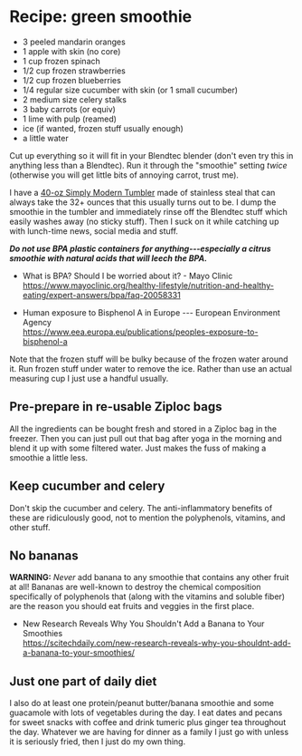 # Recipe: green smoothie

* 3 peeled mandarin oranges
* 1 apple with skin (no core)
* 1 cup frozen spinach
* 1/2 cup frozen strawberries
* 1/2 cup frozen blueberries
* 1/4 regular size cucumber with skin (or 1 small cucumber)
* 2 medium size celery stalks
* 3 baby carrots (or equiv)
* 1 lime with pulp (reamed)
* ice (if wanted, frozen stuff usually enough)
* a little water

Cut up everything so it will fit in your Blendtec blender (don't even try this in anything less than a Blendtec). Run it through the "smoothie" setting *twice* (otherwise you will get little bits of annoying carrot, trust me).

I have a [40-oz Simply Modern Tumbler](https://amzn.to/3SBJ4Sg) made of stainless steal that can always take the 32+ ounces that this usually turns out to be. I dump the smoothie in the tumbler and immediately rinse off the Blendtec stuff which easily washes away (no sticky stuff). Then I suck on it while catching up with lunch-time news, social media and stuff.

***Do not use BPA plastic containers for anything---especially a citrus smoothie with natural acids that will leech the BPA.*** 

* What is BPA? Should I be worried about it? - Mayo Clinic  
  <https://www.mayoclinic.org/healthy-lifestyle/nutrition-and-healthy-eating/expert-answers/bpa/faq-20058331>

* Human exposure to Bisphenol A in Europe --- European Environment Agency  
  <https://www.eea.europa.eu/publications/peoples-exposure-to-bisphenol-a>

Note that the frozen stuff will be bulky because of the frozen water around it. Run frozen stuff under water to remove the ice. Rather than use an actual measuring cup I just use a handful usually.

## Pre-prepare in re-usable Ziploc bags

All the ingredients can be bought fresh and stored in a Ziploc bag in the freezer. Then you can just pull out that bag after yoga in the morning and blend it up with some filtered water. Just makes the fuss of making a smoothie a little less.

## Keep cucumber and celery

Don't skip the cucumber and celery. The anti-inflammatory benefits of these are ridiculously good, not to mention the polyphenols, vitamins, and other stuff.

## No bananas

**WARNING:** *Never* add banana to any smoothie that contains any other fruit at all! Bananas are well-known to destroy the chemical composition specifically of polyphenols that (along with the vitamins and soluble fiber) are the reason you should eat fruits and veggies in the first place.

* New Research Reveals Why You Shouldn't Add a Banana to Your Smoothies  
  <https://scitechdaily.com/new-research-reveals-why-you-shouldnt-add-a-banana-to-your-smoothies/>

## Just one part of daily diet

I also do at least one protein/peanut butter/banana smoothie and some guacamole with lots of vegetables during the day. I eat dates and pecans for sweet snacks with coffee and drink tumeric plus ginger tea throughout the day. Whatever we are having for dinner as a family I just go with unless it is seriously fried, then I just do my own thing.
